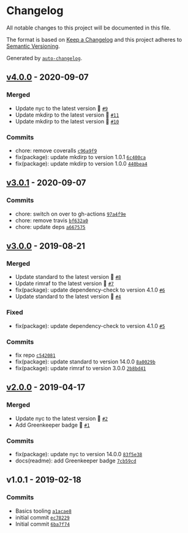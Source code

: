 # Changelog

All notable changes to this project will be documented in this file.

The format is based on [Keep a Changelog](https://keepachangelog.com/en/1.0.0/)
and this project adheres to [Semantic Versioning](https://semver.org/spec/v2.0.0.html).

Generated by [`auto-changelog`](https://github.com/CookPete/auto-changelog).

## [v4.0.0](https://github.com/bcomnes/node-toolbox/compare/v3.0.1...v4.0.0) - 2020-09-07

### Merged

- Update nyc to the latest version 🚀 [`#9`](https://github.com/bcomnes/node-toolbox/pull/9)
- Update mkdirp to the latest version 🚀 [`#11`](https://github.com/bcomnes/node-toolbox/pull/11)
- Update mkdirp to the latest version 🚀 [`#10`](https://github.com/bcomnes/node-toolbox/pull/10)

### Commits

- chore: remove coveralls [`c96a9f9`](https://github.com/bcomnes/node-toolbox/commit/c96a9f9ccca792b98ea187f8d9b057e4d22a619f)
- fix(package): update mkdirp to version 1.0.1 [`6c400ca`](https://github.com/bcomnes/node-toolbox/commit/6c400ca9388d9324c73ba21b826fe38f5b2ca2fc)
- fix(package): update mkdirp to version 1.0.0 [`440bea4`](https://github.com/bcomnes/node-toolbox/commit/440bea4dfc059d6158ecf91a91ca9aaabbaf67d1)

## [v3.0.1](https://github.com/bcomnes/node-toolbox/compare/v3.0.0...v3.0.1) - 2020-09-07

### Commits

- chore: switch on over to gh-actions [`97a4f9e`](https://github.com/bcomnes/node-toolbox/commit/97a4f9ea8ba2bdf866657149a83c96e4d1cd6f94)
- chore: remove travis [`bf632a0`](https://github.com/bcomnes/node-toolbox/commit/bf632a02a42c68ab3b37e5085ecc385c86868175)
- chore: update deps [`a667575`](https://github.com/bcomnes/node-toolbox/commit/a66757575a3b703996fdca3f82608434af128dfb)

## [v3.0.0](https://github.com/bcomnes/node-toolbox/compare/v2.0.0...v3.0.0) - 2019-08-21

### Merged

- Update standard to the latest version 🚀 [`#8`](https://github.com/bcomnes/node-toolbox/pull/8)
- Update rimraf to the latest version 🚀 [`#7`](https://github.com/bcomnes/node-toolbox/pull/7)
- fix(package): update dependency-check to version 4.1.0 [`#6`](https://github.com/bcomnes/node-toolbox/pull/6)
- Update standard to the latest version 🚀 [`#4`](https://github.com/bcomnes/node-toolbox/pull/4)

### Fixed

- fix(package): update dependency-check to version 4.1.0 [`#5`](https://github.com/bcomnes/node-toolbox/issues/5)

### Commits

- fix repo [`c542081`](https://github.com/bcomnes/node-toolbox/commit/c542081bb43679a2b335221a46767c029062341c)
- fix(package): update standard to version 14.0.0 [`8a0029b`](https://github.com/bcomnes/node-toolbox/commit/8a0029b9625cfa5ab966f46efda21192552b7a4a)
- fix(package): update rimraf to version 3.0.0 [`2b8bd41`](https://github.com/bcomnes/node-toolbox/commit/2b8bd41be66c11d2e3e1310a22f2b2870647554f)

## [v2.0.0](https://github.com/bcomnes/node-toolbox/compare/v1.0.1...v2.0.0) - 2019-04-17

### Merged

- Update nyc to the latest version 🚀 [`#2`](https://github.com/bcomnes/node-toolbox/pull/2)
- Add Greenkeeper badge 🌴 [`#1`](https://github.com/bcomnes/node-toolbox/pull/1)

### Commits

- fix(package): update nyc to version 14.0.0 [`83f5e38`](https://github.com/bcomnes/node-toolbox/commit/83f5e38db2d3889d3e829ca3d17ec363ef6f7284)
- docs(readme): add Greenkeeper badge [`7cb59cd`](https://github.com/bcomnes/node-toolbox/commit/7cb59cd73e0148dcf27deac774e6adc7b51536dc)

## v1.0.1 - 2019-02-18

### Commits

- Basics tooling [`a1acae8`](https://github.com/bcomnes/node-toolbox/commit/a1acae8b80327ae49a034b18e51c7bab54514f9d)
- initial commit [`ec78229`](https://github.com/bcomnes/node-toolbox/commit/ec782292ba2e77f20d7308973d9453a5edf7f52b)
- Initial commit [`6ba7f74`](https://github.com/bcomnes/node-toolbox/commit/6ba7f742578d6c49bb97a48d8712682ac1b7e24f)
